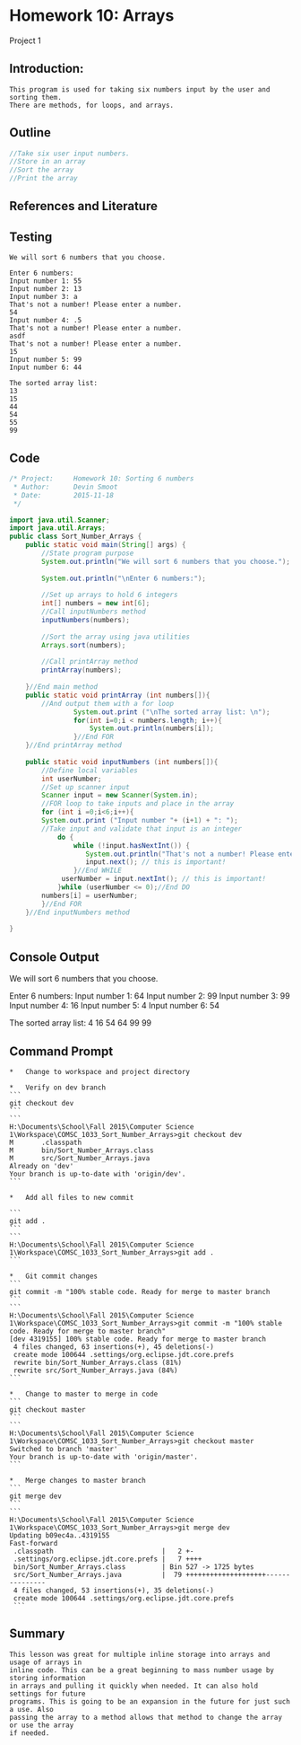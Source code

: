 # Homework 10: Arrays
  Project 1

## Introduction:

	This program is used for taking six numbers input by the user and sorting them.
	There are methods, for loops, and arrays.
	
## Outline

```java
//Take six user input numbers.
//Store in an array
//Sort the array
//Print the array
```
## References and Literature

## Testing

```
We will sort 6 numbers that you choose.

Enter 6 numbers:
Input number 1: 55
Input number 2: 13
Input number 3: a
That's not a number! Please enter a number.
54
Input number 4: .5
That's not a number! Please enter a number.
asdf
That's not a number! Please enter a number.
15
Input number 5: 99
Input number 6: 44

The sorted array list: 
13
15
44
54
55
99
```

## Code
```java
/* Project:		Homework 10: Sorting 6 numbers
 * Author:		Devin Smoot
 * Date:		2015-11-18
 */

import java.util.Scanner;
import java.util.Arrays;
public class Sort_Number_Arrays {
	public static void main(String[] args) {
		//State program purpose
		System.out.println("We will sort 6 numbers that you choose.");
		
		System.out.println("\nEnter 6 numbers:");
		
		//Set up arrays to hold 6 integers
		int[] numbers = new int[6];
		//Call inputNumbers method
		inputNumbers(numbers);
		
		//Sort the array using java utilities
		Arrays.sort(numbers);
		
		//Call printArray method
		printArray(numbers);
		
	}//End main method
	public static void printArray (int numbers[]){
		//And output them with a for loop
				System.out.print ("\nThe sorted array list: \n");
				for(int i=0;i < numbers.length; i++){
					System.out.println(numbers[i]);
				}//End FOR
	}//End printArray method
	
	public static void inputNumbers (int numbers[]){
		//Define local variables
		int userNumber;
		//Set up scanner input
		Scanner input = new Scanner(System.in);
		//FOR loop to take inputs and place in the array
		for (int i =0;i<6;i++){
		System.out.print ("Input number "+ (i+1) + ": ");		
		//Take input and validate that input is an integer
			do {
				while (!input.hasNextInt()) {
		           System.out.println("That's not a number! Please enter a number.");
		           input.next(); // this is important!
		        }//End WHILE
			 userNumber = input.nextInt(); // this is important!
			}while (userNumber <= 0);//End DO
		numbers[i] = userNumber;
		}//End FOR
	}//End inputNumbers method
	
}
```

## Console Output

We will sort 6 numbers that you choose.

Enter 6 numbers:
Input number 1: 64
Input number 2: 99
Input number 3: 99
Input number 4: 16
Input number 5: 4
Input number 6: 54

The sorted array list: 
4
16
54
64
99
99

## Command Prompt
	*	Change to workspace and project directory
	
	*	Verify on dev branch
	```
	git checkout dev
	```
	```
	H:\Documents\School\Fall 2015\Computer Science 1\Workspace\COMSC_1033_Sort_Number_Arrays>git checkout dev
	M       .classpath
	M       bin/Sort_Number_Arrays.class
	M       src/Sort_Number_Arrays.java
	Already on 'dev'
	Your branch is up-to-date with 'origin/dev'.
	```
	
	*	Add all files to new commit
	
	```
	git add .
	```
	```
	H:\Documents\School\Fall 2015\Computer Science 1\Workspace\COMSC_1033_Sort_Number_Arrays>git add .
	```
	
	*	Git commit changes
	```
	git commit -m "100% stable code. Ready for merge to master branch
	```
	```
	H:\Documents\School\Fall 2015\Computer Science 1\Workspace\COMSC_1033_Sort_Number_Arrays>git commit -m "100% stable code. Ready for merge to master branch"
	[dev 4319155] 100% stable code. Ready for merge to master branch
	 4 files changed, 63 insertions(+), 45 deletions(-)
	 create mode 100644 .settings/org.eclipse.jdt.core.prefs
	 rewrite bin/Sort_Number_Arrays.class (81%)
	 rewrite src/Sort_Number_Arrays.java (84%)
	```
	
	*	Change to master to merge in code
	```
	git checkout master
	```
	``` 
	H:\Documents\School\Fall 2015\Computer Science 1\Workspace\COMSC_1033_Sort_Number_Arrays>git checkout master
	Switched to branch 'master'
	Your branch is up-to-date with 'origin/master'.
	```
	
	*	Merge changes to master branch
	```
	git merge dev
	```
	```
	H:\Documents\School\Fall 2015\Computer Science 1\Workspace\COMSC_1033_Sort_Number_Arrays>git merge dev
	Updating b09ec4a..4319155
	Fast-forward
	 .classpath                           |   2 +-
	 .settings/org.eclipse.jdt.core.prefs |   7 ++++
	 bin/Sort_Number_Arrays.class         | Bin 527 -> 1725 bytes
	 src/Sort_Number_Arrays.java          |  79 ++++++++++++++++++++---------------
	 4 files changed, 53 insertions(+), 35 deletions(-)
	 create mode 100644 .settings/org.eclipse.jdt.core.prefs
	 ```
	 
## Summary
	This lesson was great for multiple inline storage into arrays and usage of arrays in 
	inline code. This can be a great beginning to mass number usage by storing information
	in arrays and pulling it quickly when needed. It can also hold settings for future
	programs. This is going to be an expansion in the future for just such a use. Also
	passing the array to a method allows that method to change the array or use the array
	if needed.
	